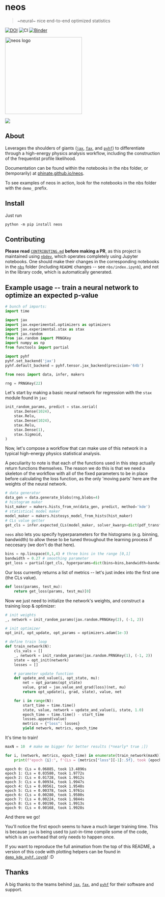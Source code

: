 # neos
> ~neural~ nice end-to-end optimized statistics


[![DOI](https://zenodo.org/badge/235776682.svg)](https://zenodo.org/badge/latestdoi/235776682) ![CI](https://github.com/pyhf/neos/workflows/CI/badge.svg) [![Binder](https://mybinder.org/badge_logo.svg)](https://mybinder.org/v2/gh/pyhf/neos/master?filepath=demo_training.ipynb)

<img src="nbs/assets/neos_logo.png" alt="neos logo" width="250">

![](nbs/assets/pyhf_3.gif)

## About

Leverages the shoulders of giants ([`jax`](https://github.com/google/jax/), [`fax`](https://github.com/gehring/fax), and [`pyhf`](https://github.com/scikit-hep/pyhf)) to differentiate through a high-energy physics analysis workflow, including the construction of the frequentist profile likelihood.

Documentation can be found within the notebooks in the nbs folder, or (temporarily) at [phinate.github.io/neos](phinate.github.io/neos).

To see examples of neos in action, look for the notebooks in the nbs folder with the `demo_` prefix.

## Install

Just run

```
python -m pip install neos
```

## Contributing

**Please read** [`CONTRIBUTING.md`](https://github.com/pyhf/neos/blob/master/CONTRIBUTING.md) **before making a PR**, as this project is maintained using [`nbdev`](https://github.com/fastai/nbdev), which operates completely using Jupyter notebooks. One should make their changes in the corresponding notebooks in the [`nbs`](nbs) folder (including `README` changes -- see `nbs/index.ipynb`), and not in the library code, which is automatically generated.

## Example usage -- train a neural network to optimize an expected p-value

```python
# bunch of imports:
import time

import jax
import jax.experimental.optimizers as optimizers
import jax.experimental.stax as stax
import jax.random
from jax.random import PRNGKey
import numpy as np
from functools import partial

import pyhf
pyhf.set_backend('jax')
pyhf.default_backend = pyhf.tensor.jax_backend(precision='64b')

from neos import data, infer, makers

rng = PRNGKey(22)
```

Let's start by making a basic neural network for regression with the `stax` module found in `jax`:

```python
init_random_params, predict = stax.serial(
    stax.Dense(1024),
    stax.Relu,
    stax.Dense(1024),
    stax.Relu,
    stax.Dense(1),
    stax.Sigmoid,
)
```

Now, let's compose a workflow that can make use of this network in a typical high-energy physics statistical analysis. 

A peculiarity to note is that each of the functions used in this step actually return functions themselves. The reason we do this is that we need a skeleton of the workflow with all of the fixed parameters to be in place before calculating the loss function, as the only 'moving parts' here are the weights of the neural network.

```python
# data generator
data_gen = data.generate_blobs(rng,blobs=4)
# histogram maker
hist_maker = makers.hists_from_nn(data_gen, predict, method='kde')
# statistical model maker
model_maker = makers.histosys_model_from_hists(hist_maker)
# CLs value getter
get_cls = infer.expected_CLs(model_maker, solver_kwargs=dict(pdf_transform=True))
```

`neos` also lets you specify hyperparameters for the histograms (e.g. binning, bandwidth) to allow these to be tuned throughout the learning process if neccesary (we don't do that here).

```python
bins = np.linspace(0,1,4) # three bins in the range [0,1]
bandwidth = 0.27 # smoothing parameter
get_loss = partial(get_cls, hyperparams=dict(bins=bins,bandwidth=bandwidth))
```

Our loss currently returns a list of metrics -- let's just index into the first one (the CLs value).

```python
def loss(params, test_mu):
    return get_loss(params, test_mu)[0]
```

Now we just need to initialize the network's weights, and construct a training loop & optimizer:

```python
# init weights
_, network = init_random_params(jax.random.PRNGKey(2), (-1, 2))

# init optimizer
opt_init, opt_update, opt_params = optimizers.adam(1e-3)

# define train loop
def train_network(N):
    cls_vals = []
    _, network = init_random_params(jax.random.PRNGKey(1), (-1, 2))
    state = opt_init(network)
    losses = []

    # parameter update function
    def update_and_value(i, opt_state, mu):
        net = opt_params(opt_state)
        value, grad = jax.value_and_grad(loss)(net, mu)
        return opt_update(i, grad, state), value, net

    for i in range(N):
        start_time = time.time()
        state, value, network = update_and_value(i, state, 1.0)
        epoch_time = time.time() - start_time
        losses.append(value)
        metrics = {"loss": losses}
        yield network, metrics, epoch_time
```

It's time to train!

```python
maxN = 10  # make me bigger for better results (*nearly* true ;])

for i, (network, metrics, epoch_time) in enumerate(train_network(maxN)):
    print(f"epoch {i}:", f'CLs = {metrics["loss"][-1]:.5f}, took {epoch_time:.4f}s')
```

    epoch 0: CLs = 0.06885, took 13.4896s
    epoch 1: CLs = 0.03580, took 1.9772s
    epoch 2: CLs = 0.01728, took 1.9912s
    epoch 3: CLs = 0.00934, took 1.9947s
    epoch 4: CLs = 0.00561, took 1.9548s
    epoch 5: CLs = 0.00378, took 1.9761s
    epoch 6: CLs = 0.00280, took 1.9500s
    epoch 7: CLs = 0.00224, took 1.9844s
    epoch 8: CLs = 0.00190, took 1.9913s
    epoch 9: CLs = 0.00168, took 1.9928s


And there we go!

You'll notice the first epoch seems to have a much larger training time. This is because `jax` is being used to just-in-time compile some of the code, which is an overhead that only needs to happen once.

If you want to reproduce the full animation from the top of this README, a version of this code with plotting helpers can be found in [`demo_kde_pyhf.ipynb`](https://github.com/pyhf/neos/blob/master/demo_kde_pyhf.ipynb)! :D

## Thanks

A big thanks to the teams behind [`jax`](https://github.com/google/jax/), [`fax`](https://github.com/gehring/fax), and [`pyhf`](https://github.com/scikit-hep/pyhf) for their software and support.
